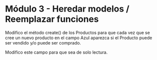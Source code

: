 # Módulo 3 - Heredar modelos / Reemplazar funciones

Modifico el método create() de los Productos para que cada vez que se cree un nuevo producto en el campo Azul aparezca si el Producto puede ser vendido y/o puede ser comprado.

Modifico este campo para que sea de solo lectura.
